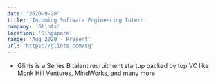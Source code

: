 ```yaml
---
date: '2020-9-20'
title: 'Incoming Software Engineering Intern'
company: 'Glints'
location: 'Singapore'
range: 'Aug 2020 - Present'
url: 'https://glints.com/sg'
---
```


- Glints is a Series B talent recruitment startup backed by top VC like Monk Hill Ventures, MindWorks, and many more
